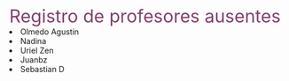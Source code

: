 
<HTML>
<HEAD>
<TITLE>Registro-profesores</TITLE>
</HEAD>
<BODY>
<FONT SIZE=6><FONT COLOR=81426E> Registro de profesores ausentes </FONT></FONT>

<LI> Olmedo Agustin
<LI> Nadina
<LI> Uriel Zen
<LI> Juanbz

<LI> Sebastian D

</BODY>
</HTML>


